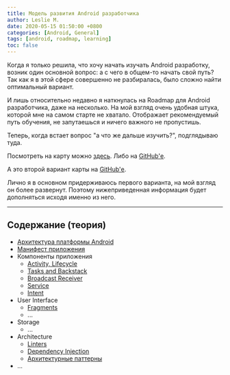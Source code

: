 ```yaml
---
title: Модель развития Android разработчика
author: Leslie M.
date: 2020-05-15 01:50:00 +0800
categories: [Android, General]
tags: [android, roadmap, learning]
toc: false
---
```


Когда я только решила, что хочу начать изучать Android разработку, возник один
основной вопрос: а с чего в общем-то начать свой путь? Так как я в этой сфере
совершенно не разбиралась, было сложно найти оптимальный вариант.

И лишь относительно недавно я наткнулась на Roadmap для Android разработчика,
даже на несколько. На мой взгляд очень удобная штука, которой мне на самом
старте не хватало. Отображает рекомендуемый путь обучения, не запутаешься и ничего
важного не пропустишь.

Теперь, когда встает вопрос "а что же дальше изучить?", подглядываю туда.

Посмотреть на карту можно [здесь](/assets/img/posts/roadmap-android-developer/android_roadmap.png). Либо на [GitHub'е](https://github.com/mobile-roadmap/android-developer-roadmap).

А это второй вариант карты на [GitHub'е](https://github.com/MindorksOpenSource/android-developer-roadmap).

Лично я в основном придерживаюсь первого варианта, на мой взгляд он более развернут.
Поэтому нижеприведенная информация будет дополняться исходя именно из него.

***

## Содержание (теория)

- [Архитектура платформы Android](http://bimlibik.github.io/posts/how-does-android-work/)
- [Манифест приложения]()
- Компоненты приложения
    - [Activity, Lifecycle]()
    - [Tasks and Backstack]()
    - [Broadcast Receiver]()
    - [Service]()
    - [Intent]()
- User Interface
    - [Fragments]()
    - ...
- Storage
    - ...
- Architecture
    - [Linters]()
    - [Dependency Injection]()
    - [Архитектурные паттерны]()
- ...
